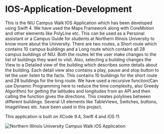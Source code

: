 # IOS-Application-Development
This is the NIU Campus Walk IOS Application which has been developed using Swift 4.
We have used the Maps Framework along with CoreMotion and other elements like PolyLine etc.
This can be used as a Personal assistant or a Campus Guide for students at Northern Illinois University to know more about the University.
There are two routes, a Short route which contains 10 campus buildings and a Long route which contains all 28 campus buildings of NIU. Both the routes let the user make changes to the list of buildings they want to visit. Also, selecting a building changes the View to a Detailed view of the building which describes some details about the building. Each detail view also contains a play, pause and stop button to let the user listen to the facts.
This contains 10 buildings for the short route and 28 buildings for the long route.
We have used a recursive function(Can use Dynamic Programming here to reduce the time complexity, also Greedy Algorithm) for getting the latitudes and longitudes from an API and then calling the function gives the directions. This creates polylines between different buildings. Several UI elements like TableViews, Switches, buttons, ImageViews etc. have been used in this project.

This application is built on XCode 9.4, Swift 4 and iOS 11. 



<img src="https://github.com/desamsetti/desamsetti.github.io/blob/master/img/Apple/NIUCampusWalkApplicationGif.gif?raw=true"
     alt="Northern Illinois University Campus Walk iOS Application"
     style="float: left; margin-right: 10px;" />


